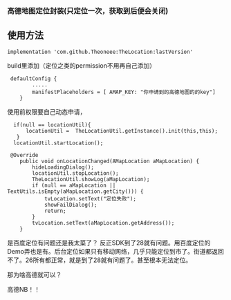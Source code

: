 ### 高德地图定位封装(只定位一次，获取到后便会关闭)

## 使用方法

```
implementation 'com.github.Theoneee:TheLocation:lastVersion'
```

build里添加（定位之类的permission不用再自己添加）

```
 defaultConfig {
        .....
        manifestPlaceholders = [ AMAP_KEY: "你申请到的高德地图的的key"]
    }
```

 使用前权限要自己动态申请，
```
  if(null == locationUtil){
      locationUtil =  TheLocationUtil.getInstance().init(this,this);
   }
  locationUtil.startLocation();
```     
```
 @Override
    public void onLocationChanged(AMapLocation aMapLocation) {
        hideLoadingDialog();
        locationUtil.stopLocation();
        TheLocationUtil.showLog(aMapLocation);
        if (null == aMapLocation || TextUtils.isEmpty(aMapLocation.getCity())) {
            tvLocation.setText("定位失败");
            showFailDialog();
            return;
        }
        tvLocation.setText(aMapLocation.getAddress());
    }
```



是百度定位有问题还是我太菜了？ 反正SDK到了28就有问题。用百度定位的Demo弄也是有。后台定位如果只有移动网络，几乎只能定位到市了。街道都返回不了。26所有都正常，就是到了28就有问题了。甚至根本无法定位。

那为啥高德就可以？

高德NB！！
        





